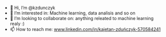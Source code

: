 - 👋 Hi, I’m @kzdunczyk
- 👀 I’m interested in: Machine learning, data analisis and so on 
- 💞️ I’m looking to collaborate on: anything releated to machine learning realy :)
- 📫 How to reach me: www.linkedin.com/in/kajetan-zduńczyk-570584241
  

<!---
kzdunczyk/kzdunczyk is a ✨ special ✨ repository because its `README.md` (this file) appears on your GitHub profile.
You can click the Preview link to take a look at your changes.
--->
